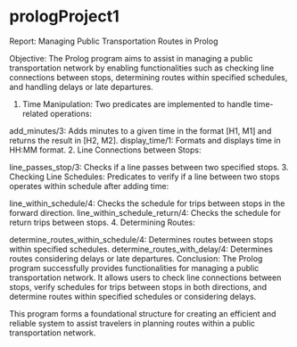 # prologProject1



Report: Managing Public Transportation Routes in Prolog

Objective: The Prolog program aims to assist in managing a public transportation network by enabling functionalities such as checking line connections between stops, determining routes within specified schedules, and handling delays or late departures.

1. Time Manipulation:
Two predicates are implemented to handle time-related operations:

add_minutes/3: Adds minutes to a given time in the format [H1, M1] and returns the result in [H2, M2].
display_time/1: Formats and displays time in HH:MM format.
2. Line Connections between Stops:

line_passes_stop/3: Checks if a line passes between two specified stops.
3. Checking Line Schedules:
Predicates to verify if a line between two stops operates within schedule after adding time:

line_within_schedule/4: Checks the schedule for trips between stops in the forward direction.
line_within_schedule_return/4: Checks the schedule for return trips between stops.
4. Determining Routes:

determine_routes_within_schedule/4: Determines routes between stops within specified schedules.
determine_routes_with_delay/4: Determines routes considering delays or late departures.
Conclusion:
The Prolog program successfully provides functionalities for managing a public transportation network. It allows users to check line connections between stops, verify schedules for trips between stops in both directions, and determine routes within specified schedules or considering delays.

This program forms a foundational structure for creating an efficient and reliable system to assist travelers in planning routes within a public transportation network.
